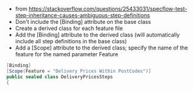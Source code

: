 * from https://stackoverflow.com/questions/25433031/specflow-test-step-inheritance-causes-ambiguous-step-definitions
* Don't include the [Binding] attribute on the base class
* Create a derived class for each feature file
* Add the [Binding] attribute to the derived class (will automatically include all step definitions in the base class)
* Add a [Scope] attribute to the derived class; specify the name of the feature for the named parameter Feature

```csharp
[Binding]
[Scope(Feature = "Delivery Prices Within PostCodes")]
public sealed class DeliveryPricesSteps
{

```
